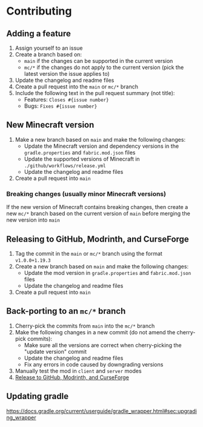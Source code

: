 # Contributing

## Adding a feature
1. Assign yourself to an issue
2. Create a branch based on:
   - `main` if the changes can be supported in the current version
   - `mc/*` if the changes do not apply to the current version (pick the latest version the issue applies to)
3. Update the changelog and readme files
4. Create a pull request into the `main` or `mc/*` branch
5. Include the following text in the pull request summary (not title):
   - Features: `Closes #{issue number}`
   - Bugs: `Fixes #{issue number}`

## New Minecraft version
1. Make a new branch based on `main` and make the following changes:
   - Update the Minecraft version and dependency versions in the `gradle.properties` and `fabric.mod.json` files
   - Update the supported versions of Minecraft in `./github/workflows/release.yml`
   - Update the changelog and readme files
2. Create a pull request into `main`

### Breaking changes (usually minor Minecraft versions)
If the new version of Minecraft contains breaking changes, then create a new `mc/*` branch based on the current version of `main` before merging the new version into `main`

## Releasing to GitHub, Modrinth, and CurseForge
1. Tag the commit in the `main` or `mc/*` branch using the format `v1.0.0+1.19.3`
2. Create a new branch based on `main` and make the following changes:
   - Update the mod version in `gradle.properties` and `fabric.mod.json` files
   - Update the changelog and readme files
3. Create a pull request into `main`

## Back-porting to an `mc/*` branch
1. Cherry-pick the commits from `main` into the `mc/*` branch
2. Make the following changes in a new commit (do not amend the cherry-pick commits):
   - Make sure all the versions are correct when cherry-picking the "update version" commit
   - Update the changelog and readme files
   - Fix any errors in code caused by downgrading versions
3. Manually test the mod in `client` and `server` modes
4. [Release to GitHub, Modrinth, and CurseForge](#releasing-to-github-modrinth-and-curseforge)

## Updating gradle
https://docs.gradle.org/current/userguide/gradle_wrapper.html#sec:upgrading_wrapper
